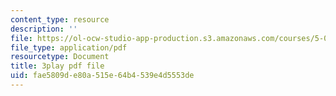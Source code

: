 ```yaml
---
content_type: resource
description: ''
file: https://ol-ocw-studio-app-production.s3.amazonaws.com/courses/5-08j-biological-chemistry-ii-spring-2016/fae5809de80a515e64b4539e4d5553de_Rcd-NZwoi4.pdf
file_type: application/pdf
resourcetype: Document
title: 3play pdf file
uid: fae5809d-e80a-515e-64b4-539e4d5553de
---
```

